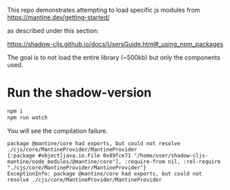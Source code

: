 This repo demonstrates attempting to load specific js modules from 
https://mantine.dev/getting-started/

as described under this section:

https://shadow-cljs.github.io/docs/UsersGuide.html#_using_npm_packages

The goal is to not load the entire library (~500kb) but only the components used.

# Run the shadow-version

```bash
npm i
npm run watch
```

You will see the compilation failure.

```
package @mantine/core had exports, but could not resolve ./cjs/core/MantineProvider/MantineProvider
{:package #object[java.io.File 0x89fce71 "/home/user/shadow-cljs-mantine/node_modules/@mantine/core"], :require-from nil, :rel-require "./cjs/core/MantineProvider/MantineProvider"}
ExceptionInfo: package @mantine/core had exports, but could not resolve ./cjs/core/MantineProvider/MantineProvider
```
